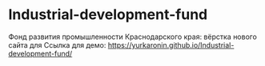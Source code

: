 # Industrial-development-fund

 Фонд развития промышленности Краснодарского края: вёрстка нового сайта для
Ссылка для демо: https://yurkaronin.github.io/Industrial-development-fund/
